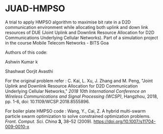 # JUAD-HMPSO

A trial to apply HMPSO algorithm to  maximise   bit rate in a D2D communication environment while allocating both uplink and down link resources of DUE (Joint Uplink and Downlink Resource Allocation for D2D Communications Underlying Cellular Networks).  Part of a simulation project in the course Mobile Telecom Networks - BITS Goa

Authors of this code:

Ashwin Kumar k

Shashwat Oorjit Avasthi

For the original problem refer : C. Kai, L. Xu, J. Zhang and M. Peng, "Joint Uplink and Downlink Resource Allocation for D2D Communication Underlying Cellular Networks," *2018 10th International Conference on Wireless Communications and Signal Processing (WCSP)*, Hangzhou, 2018, pp. 1-6, doi: 10.1109/WCSP.2018.8555896.



For boiler plate HMPSO code : Wang, Y., Cai, Z. A hybrid multi-swarm particle swarm optimization to solve constrained optimization problems. *Front. Comput. Sci. China* **3,** 38–52 (2009). https://doi.org/10.1007/s11704-009-0010-x